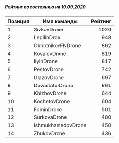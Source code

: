 ##### Рейтинг по состоянию на 19.09.2020

Позиция|Имя команды|Рейтинг
---|---|---:
1|SivkovDrone|1026
2|LepilinDron|948
3|OkhotnikovFNDrone|862
4|KovalevDrone|819
5|IlyinDrone|817
6|PestovDrone|742
7|GlazovDrone|697
8|DevastatorDrone|661
9|KhizhovDrone|644
10|KochetovDrone|604
11|FominDrone|501
12|SurkovaDrone|480
13|IshmukhamedovDrone|450
14|ZhukovDrone|436
